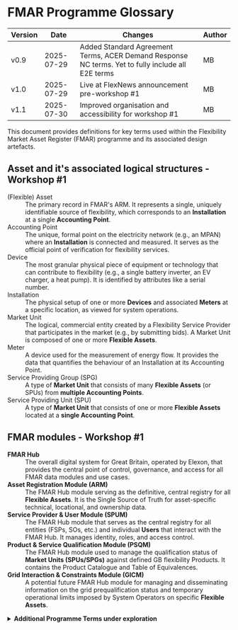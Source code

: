 # FMAR Programme Glossary

| Version | Date       | Changes                                                                 | Author |
|---------|------------|-------------------------------------------------------------------------|--------|
| v0.9    | 2025-07-29 | Added Standard Agreement Terms, ACER Demand Response NC terms. Yet to fully include all E2E terms | MB     |
| v1.0    | 2025-07-29 |Live at FlexNews announcement pre-workshop #1                                  | MB     |
| v1.1    | 2025-07-30 |Improved organisation and accessibility for workshop #1                                 | MB     |


This document provides definitions for key terms used within the Flexibility Market Asset Register (FMAR) programme and its associated design artefacts.

<strong>Asset and it's associated logical structures - Workshop #1 </strong>
---
<dl>
  <dt>(Flexible) Asset</dt>
  <dd>The primary record in FMAR's ARM. It represents a single, uniquely identifiable source of flexibility, which corresponds to an <strong>Installation</strong> at a single <strong>Accounting Point</strong>.</dd>

  <dt>Accounting Point</dt>
  <dd>The unique, formal point on the electricity network (e.g., an MPAN) where an <strong>Installation</strong> is connected and measured. It serves as the official point of verification for flexibility services.</dd>

  <dt>Device</dt>
  <dd>The most granular physical piece of equipment or technology that can contribute to flexibility (e.g., a single battery inverter, an EV charger, a heat pump). It is identified by attributes like a serial number.</dd>

  <dt>Installation</dt>
  <dd>The physical setup of one or more <strong>Devices</strong> and associated <strong>Meters</strong> at a specific location, as viewed for system operations.</dd>

  <dt>Market Unit</dt>
  <dd>The logical, commercial entity created by a Flexibility Service Provider that participates in the market (e.g., by submitting bids). A Market Unit is composed of one or more <strong>Flexible Assets</strong>.</dd>

  <dt>Meter</dt>
  <dd>A device used for the measurement of energy flow. It provides the data that quantifies the behaviour of an Installation at its Accounting Point.</dd>

  <dt>Service Providing Group (SPG)</dt>
  <dd>A type of <strong>Market Unit</strong> that consists of many <strong>Flexible Assets</strong> (or SPUs) from <strong>multiple Accounting Points</strong>.</dd>

  <dt>Service Providing Unit (SPU)</dt>
  <dd>A type of <strong>Market Unit</strong> that consists of one or more <strong>Flexible Assets</strong> located at a <strong>single Accounting Point</strong>.</dd>
</dl>




<strong>FMAR modules - Workshop #1 </strong>
---
<dl>
  <dt><strong>FMAR Hub</strong></dt>
  <dd>The overall digital system for Great Britain, operated by Elexon, that provides the central point of control, governance, and access for all FMAR data modules and use cases.</dd>

  <dt><strong>Asset Registration Module (ARM)</strong></dt>
  <dd>The FMAR Hub module serving as the definitive, central registry for all <strong>Flexible Assets</strong>. It is the Single Source of Truth for asset-specific technical, locational, and ownership data.</dd>

  <dt><strong>Service Provider & User Module (SPUM)</strong></dt>
  <dd>The FMAR Hub module that serves as the central registry for all entities (FSPs, SOs, etc.) and individual <strong>Users</strong> that interact with the FMAR Hub. It manages identity, roles, and access control.</dd>

  <dt><strong>Product & Service Qualification Module (PSQM)</strong></dt>
  <dd>The FMAR Hub module used to manage the qualification status of <strong>Market Units (SPUs/SPGs)</strong> against defined GB flexibility Products. It contains the Product Catalogue and Table of Equivalences.</dd>

  <dt><strong>Grid Interaction & Constraints Module (GICM)</strong></dt>
  <dd>A potential future FMAR Hub module for managing and disseminating information on the grid prequalification status and temporary operational limits imposed by System Operators on specific <strong>Flexible Assets</strong>.</dd>
</dl>


<details>
<summary><strong>Additional Programme Terms under exploration</strong></summary>
<dl>
  <dt>Accounting Point</dt>
  <dd>A unique reference for a point on the electricity network, such as a Meter Point Administration Number (MPAN), where energy flow is measured for market purposes.</dd>

  <dt>(Flexible) Asset</dt>
  <dd>The unique physical device at a specific Accounting Point (like an MPAN) that can provide flexibility. In FMAR, an Asset is a core record in the Asset Registration Module (ARM) and has an Accounting Point as one of its key attributes.</dd>

  <dt>Asset Registration Module (ARM)</dt>
  <dd>The FMAR Hub module that serves as the definitive, central registry for all flexible assets participating in GB flexibility markets. It is the Single Source of Truth for asset-specific technical and locational data.</dd>
  
  <dt>Counterparty</dt>
  <dd>A legal entity that enters into a commercial agreement to either buy or sell a Flexibility Service. In the FMAR context, this typically refers to the Flexibility Service Provider (as the seller) and the System Operator (as the buyer).</dd>

  <dt>FMAR Hub </dt>
  <dd>The overall digital system, operated by Elexon, that provides the central point of control, governance, and access for all FMAR data modules and use cases.</dd>

  <dt>Flexibility Service Provider (FSP)</dt>
  <dd>A specialist entity that manages one or more Market Units, aggregates multiple assets, and offers their combined flexibility to the market. FSP entities are registered and managed in the SPUM.</dd>

  <dt>Flexibility</dt>
  <dd><em>No definition provided.</em></dd>

  <dt>Grid Interaction & Constraints Module (GICM)</dt>
  <dd>A future FMAR Hub module for managing and disseminating information on grid prequalification status and any temporary operational limits imposed by System Operators on specific Market Units (SPUs/SPGs).</dd>
  
  <dt>(Market) Unit</dt>
  <dd>The logical entity controlled by an FSP that provides flexibility and participates in markets. In FMAR, a Market Unit is defined in the PSQM as either a Service Providing Unit (SPU) or a Service Providing Group (SPG).</dd>

  <dt>Product</dt>
  <dd>A specific, defined type of flexibility service (e.g., Dynamic Containment, Peak Reduction) with standard technical and commercial requirements that can be procured by a System Operator. Products are defined in the FMAR Product Catalogue within the PSQM.</dd>

  <dt>Product & Service Qualification Module (PSQM)</dt>
  <dd>The FMAR Hub module used to manage the qualification and verification status of Market Units (SPUs/SPGs) against defined GB flexibility Products. It contains the Product Catalogue and Table of Equivalences.</dd>

  <dt>Qualification</dt>
  <dd>The end-to-end process of ensuring a counterparty is ready to provide a specific flexibility service. It has three key aspects:<br>
    a) Entity Qualification (SPUM): Is the FSP a valid commercial entity(Counterparty) who can be trusted to input correct data about the Assets and Units?<br>
    b) Grid Prequalification (GICM): Is the Market Unit's operation safe for the grid at its location? Are the Asset(s) connected to the grid at an appropriate point location such that Service Delivery can be technically supported by the connecting grid and any intermediate grid?<br>
    c) Product Qualification (PSQM): Is the Market Unit technically capable of delivering within the requirements of the specific Product?</dd>

  <dt>Service Provider & User Module (SPUM)</dt>
  <dd>The FMAR Hub module that serves as the central registry for all entities (FSPs, SOs, etc.) that interact with the FMAR Hub. It manages their identity, roles, and user accounts.</dd>

  <dt>Service Providing Group (SPG)</dt>
  <dd>A type of Market Unit defined in PSQM as an aggregation of flexible assets or SPUs located at **more than one** Accounting Point, controlled by a single FSP.</dd>

  <dt>Service Providing Unit (SPU)</dt>
  <dd>A type of Market Unit defined in PSQM as a single flexible asset or an ensemble of flexible assets located at a **single** Accounting Point, controlled by a single FSP.</dd>
  
  <dt>Sub-market</dt>
  <dd>A specific segment of the overall flexibility market, often distinguished by the procuring System Operator (e.g., DSO Local Constraint Market, NESO Ancillary Service Market) or by geography.</dd>

  <dt>System Operator (SO)</dt>
  <dd>An entity responsible for operating and maintaining a part of the electricity network. In the GB context, this includes Distribution System Operators (DSOs) and the National Energy System Operator (NESO).</dd>

  <dt>User</dt>
  <dd>An individual person with credentials to access the FMAR Hub, who acts on behalf of a registered entity (such as an FSP or SO). User accounts are managed within the SPUM.</dd>
</dl>

---

<details>
<summary><strong>Standard Agreement Glossary - for reference</strong></summary>

<dl>
  <dt>Accepted [MW/MVAR]</dt>
  <dd>The [MW/MVAR] accepted in accordance with [this Annex];</dd>

  <dt>Accepted Availability Window</dt>
  <dd>Where services have been contracted to include variable availability, the accepted availability window is the period required for service provision to be made available following the agreement between the Company and Provider during the Availability Refinement Period. If a service does not have an Availability Refinement Period, then this Accepted Availability Window is defined within the Contract Award;</dd>

  <dt>Accepted End Time</dt>
  <dd>The date and time (to the nearest minute) as notified in accordance with the Service Terms at which the Accepted [MW/MVAR] is no longer required to be delivered;</dd>

  <dt>Accepted Start Time</dt>
  <dd>The date and time (to the nearest minute) as notified in accordance with the Service Terms at which the Accepted [MW/MVAR] shall be delivered;</dd>

  <dt>Active Power</dt>
  <dd>The product of voltage and the in-phase component of alternating current measured in units of Watts and standard multiples thereof i.e. 1000 Watts = 1kW, 1000 kW = 1MW, 1000 MW = 1GW, 1000 GW = 1TW;</dd>
  
  <dt>Asset Point Metering</dt>
  <dd>The metering measured directly from the DER and is downstream of the Boundary Point Metering;</dd>

  <dt>Boundary Metering Point</dt>
  <dd>The metering measured at the point of supply from the Company network;</dd>
  
  <dt>Distributed Energy Resources (DER)</dt>
  <dd>The electricity generators, electricity storage or electrical loads (both in respect of domestic and non-domestic assets and including, but not limited to, electric vehicle charge points), and other Site equipment, machinery, Apparatus, materials and other items used for the provision of the Flexibility Services as described in the Service Terms;</dd>

  <dt>Flexibility Market Catalogue</dt>
  <dd>The catalogue of all flexibility market parameters, owned by the Market Facilitator.</dd>
  
  <dt>Flexibility Market Rule</dt>
  <dd>The document of that name (inclusive of rules in respect of Flexibility Market Asset Registration) owned and amended by the Market Facilitator from time to time and developed in collaboration with other licensees, the ISOP and other interested stakeholders, through working groups and consultation.</dd>
  
  <dt>Flexibility Services</dt>
  <dd>The services to be provided by the Provider to the Company under and in accordance with this Agreement which give the Company the ability to manage the load at a specific point of the Network at certain points in time;</dd>

  <dt>Market Facilitator</dt>
  <dd>The role created by the Authority with a mandate to standardise local flexibility markets and align with national flexibility markets.</dd>

  <dt>MPAN</dt>
  <dd>Meter point administration number;</dd>
  
  <dt>NESO</dt>
  <dd>National Energy System Operator Limited (company number: 11014226) (and any successor to its role);</dd>
  
  <dt>Primacy Rules</dt>
  <dd>The primacy rules defined by the Market Facilitator (as applicable at the time off the relevant Service Window);</dd>
  
  <dt>Utilisation Instruction</dt>
  <dd>An instruction by the Company to the Provider to deliver Flexibility Services;</dd>

etc.
  
</dl>
</details>



---

<details>
<summary><strong>ACER Demand Response Network Code terms - for reference</strong></summary>

<dl>
  <dt>Activation</dt>
  <dd>The process that triggers the delivery of a contracted Flexibility Service.</dd>

  <dt>Baseline</dt>
  <dd>A counterfactual reference of what the electrical quantities at an Accounting Point would have been in the absence of an Activation for a Flexibility Service.</dd>

  <dt>Baselining</dt>
  <dd>The set of procedures and methodologies used to calculate a Baseline for a Market Unit's expected behaviour prior to service delivery.</dd>
  
  <dt>Measurement</dt>
  <dd>The process of observing and recording the behaviour of a Market Unit and/or the grid during service provision to collect data that legally attests to the Flexibility Service provided.</dd>
  
  <dt>Procurement</dt>
  <dd>The phase containing all procedures (such as bid collection and market clearing) where the buyer (e.g., System Operator) and seller (e.g., FSP) establish a binding agreement for the exchange of a Product.</dd>

  <dt>Settlement</dt>
  <dd>The process that defines and executes the monetary exchange between the buyer (SO) and seller (FSP) based on the Measurement of the Flexibility Service provided, as per the terms of the procured Product.</dd>

</dl>

<img width="491" height="297" alt="image" src="https://github.com/user-attachments/assets/6057280d-80d3-41c2-bb52-5dfece926ef4" />

A useful diagram from ebIX. Image source: https://mwgstorage1.blob.core.windows.net/public/Ebix/ebIX%20BRS%20for%20Flexibility%20register%20administration%20-%20Draft%20for%20v1r0B%2020220614.pdf


<img width="969" height="440" alt="image" src="https://github.com/user-attachments/assets/b858a238-da34-4b64-95e5-b3890c1714ed" />

A useful diagram from Magnus Energy. Image source: https://magnusenergy.com/wp-content/uploads/2025/06/NC-DR-Brief-FINAL.pdf
</details>
---
